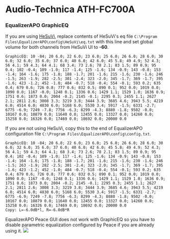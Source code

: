 # Audio-Technica ATH-FC700A
### EqualizerAPO GraphicEQ
If you are using [HeSuVi](https://sourceforge.net/projects/hesuvi/), replace contents of HeSuVi's eq file `C:\Program Files\EqualizerAPO\config\HeSuVi\eq.txt` with this line and set global volume for both channels from HeSuVi UI to **-60**.
```
GraphicEQ: 10 -84; 20 6.0; 22 6.0; 23 6.0; 25 6.0; 26 6.0; 28 6.0; 30 6.0; 32 6.0; 35 6.0; 37 6.0; 40 6.0; 42 6.0; 45 5.8; 49 4.9; 52 4.3; 56 4.1; 59 4.3; 64 4.1; 68 3.4; 73 2.6; 78 2.1; 83 1.5; 89 0.9; 95 0.4; 102 -0.4; 109 -1.0; 117 -1.4; 125 -1.6; 134 -0.9; 143 -0.8; 153 -1.4; 164 -1.6; 175 -1.8; 188 -1.7; 201 -1.6; 215 -1.6; 230 -1.6; 246 -1.5; 263 -1.9; 282 -2.5; 301 -2.4; 323 -2.0; 345 -1.7; 369 -1.7; 395 -1.6; 423 -1.2; 452 -1.0; 484 -0.7; 518 -0.4; 554 -0.1; 593 0.2; 635 0.4; 679 0.6; 726 0.8; 777 0.6; 832 0.5; 890 0.1; 952 0.0; 1019 0.0; 1090 0.0; 1167 -0.0; 1248 0.1; 1336 0.6; 1429 1.1; 1529 1.0; 1636 0.9; 1751 0.6; 1873 0.0; 2004 -0.2; 2145 -0.1; 2295 0.3; 2455 1.1; 2627 2.1; 2811 2.6; 3008 3.3; 3219 3.8; 3444 3.9; 3685 4.6; 3943 5.5; 4219 6.0; 4514 6.0; 4830 6.0; 5168 6.0; 5530 3.4; 5917 -1.5; 6331 -2.7; 6775 -6.9; 7249 -7.8; 7756 -6.3; 8299 -4.3; 8880 -1.8; 9502 -0.0; 10167 0.0; 10879 0.0; 11640 0.0; 12455 0.0; 13327 0.0; 14260 0.0; 15258 0.0; 16326 0.0; 17469 0.0; 18692 0.0; 20000 0.0
```
If you are not using HeSuVi, copy this to the end of EqualizerAPO configuration file `C:\Program Files\EqualizerAPO\config\config.txt`.
```
GraphicEQ: 10 -84; 20 6.0; 22 6.0; 23 6.0; 25 6.0; 26 6.0; 28 6.0; 30 6.0; 32 6.0; 35 6.0; 37 6.0; 40 6.0; 42 6.0; 45 5.8; 49 4.9; 52 4.3; 56 4.1; 59 4.3; 64 4.1; 68 3.4; 73 2.6; 78 2.1; 83 1.5; 89 0.9; 95 0.4; 102 -0.4; 109 -1.0; 117 -1.4; 125 -1.6; 134 -0.9; 143 -0.8; 153 -1.4; 164 -1.6; 175 -1.8; 188 -1.7; 201 -1.6; 215 -1.6; 230 -1.6; 246 -1.5; 263 -1.9; 282 -2.5; 301 -2.4; 323 -2.0; 345 -1.7; 369 -1.7; 395 -1.6; 423 -1.2; 452 -1.0; 484 -0.7; 518 -0.4; 554 -0.1; 593 0.2; 635 0.4; 679 0.6; 726 0.8; 777 0.6; 832 0.5; 890 0.1; 952 0.0; 1019 0.0; 1090 0.0; 1167 -0.0; 1248 0.1; 1336 0.6; 1429 1.1; 1529 1.0; 1636 0.9; 1751 0.6; 1873 0.0; 2004 -0.2; 2145 -0.1; 2295 0.3; 2455 1.1; 2627 2.1; 2811 2.6; 3008 3.3; 3219 3.8; 3444 3.9; 3685 4.6; 3943 5.5; 4219 6.0; 4514 6.0; 4830 6.0; 5168 6.0; 5530 3.4; 5917 -1.5; 6331 -2.7; 6775 -6.9; 7249 -7.8; 7756 -6.3; 8299 -4.3; 8880 -1.8; 9502 -0.0; 10167 0.0; 10879 0.0; 11640 0.0; 12455 0.0; 13327 0.0; 14260 0.0; 15258 0.0; 16326 0.0; 17469 0.0; 18692 0.0; 20000 0.0
Copy: L=-6.0dB*l, R=-6.0dB*R
```
EqualizerAPO Peace GUI does not work with GraphicEQ so you have to disable parametric equalization configured by Peace if you are already using it.
![](https://raw.githubusercontent.com/jaakkopasanen/AutoEq/master/results/Headphone.com/headphoncecom/onear/Audio-Technica%20ATH-FC700A/Audio-Technica%20ATH-FC700A.png)
